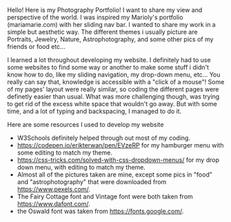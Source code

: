 Hello! Here is my Photography Portfolio! I want to share my view and perspective of the world. I was inspired my Marioly's portfolio (mariamarie.com) with her sliding nav bar. I wanted to share my work in a simple but aesthetic way. The different themes i usually picture are Portraits, Jewelry, Nature, Astrophotography, and some other pics of my friends or food etc... 

I learned a lot throughout developing my website. I definitely had to use some websites to find some way or another to make some stuff i didn't know how to do, like my sliding navigation, my drop-down menu, etc... You really can say that, knowledge is accessible with a "click of a mouse"! Some of my pages' layout were really similar, so coding the different pages were definetly easier than usual. What was more challenging though, was trying to get rid of the excess white space that wouldn't go away. But with some time, and a lot of typing and backspacing, I managed to do it.

Here are some resources I used to develop my website
- W3Schools definitely helped through out most of my coding. 
- https://codepen.io/erikterwan/pen/EVzeRP for my hamburger menu with some editing to match my theme.
- https://css-tricks.com/solved-with-css-dropdown-menus/ for my drop down menu, with editing to match my theme.
- Almost all of the pictures taken are mine, except some pics in "food" and "astrophotography" that were downloaded from https://www.pexels.com/. 
- The Fairy Cottage font and Vintage font were both taken from https://www.dafont.com/.
- the Oswald font was taken from https://fonts.google.com/.